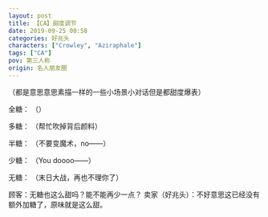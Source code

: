 ```yaml
---
layout: post
title: 【CA】甜度调节
date: 2019-09-25 00:58
categories: 好兆头
characters: ["Crowley", "Aziraphale"]
tags: ["CA"]
pov: 第三人称
origin: 名人朋友圈
---
```


（都是意思意思素描一样的一些小场景小对话但是都甜度爆表）

全糖：
（）

多糖：
（帮忙吹掉背后颜料）

半糖：
（不要变魔术，no——）

少糖：
（You doooo——）

无糖：
（末日大战，再也不理你了）


顾客：无糖也这么甜吗？能不能再少一点？
卖家（好兆头）：不好意思这已经没有额外加糖了，原味就是这么甜。

